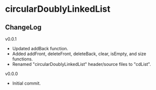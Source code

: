 # circularDoublyLinkedList

## ChangeLog
v0.0.1
- Updated addBack function.
- Added addFront, deleteFront, deleteBack, clear, isEmpty, and size functions.
- Renamed "circularDoublyLinkedList" header/source files to "cdList".

v0.0.0
- Initial commit.